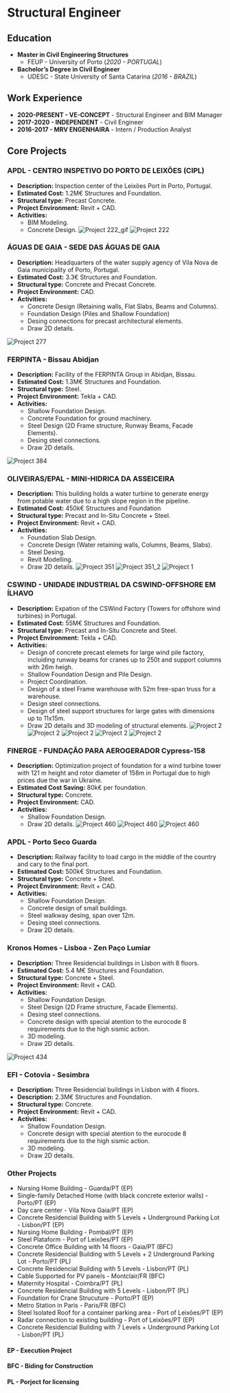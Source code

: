# Structural Engineer

## Education
- **Master in Civil Engineering Structures**
  - FEUP - University of Porto (_2020 - PORTUGAL_)
- **Bachelor’s Degree in Civil Engineer** 
  - UDESC - State University of Santa Catarina (_2016 - BRAZIL_)

## Work Experience
* **2020-PRESENT - VE-CONCEPT** - Structural Engineer and BIM Manager
* **2017-2020 - INDEPENDENT** - Civil Engineer
* **2016-2017 - MRV ENGENHAIRA** - Intern / Production Analyst 

## Core Projects
### APDL - CENTRO INSPETIVO DO PORTO DE LEIXÕES (CIPL)
- **Description:** Inspection center of the Leixões Port in Porto, Portugal.
- **Estimated Cost:** 1.2M€ Structures and Foundation.
- **Structural type:** Precast Concrete. 
- **Project Environment:** Revit + CAD.
- **Activities:** 
  - BIM Modeling.
  - Concrete Design.
![Project 222_gif](assets/gifs/222.gif)
![Project 222](assets/img/APDL_V2__Photo-1.jpg)

### ÁGUAS DE GAIA - SEDE DAS ÁGUAS DE GAIA
- **Description:** Headquarters of the water supply agency of Vila Nova de Gaia municipality of Porto, Portugal.
- **Estimated Cost:** 3.3€ Structures and Foundation.
- **Structural type:** Concrete and Precast Concrete.
- **Project Environment:** CAD.
- **Activities:** 
  - Concrete Design (Retaining walls, Flat Slabs, Beams and Columns).
  - Foundation Design (Piles and Shallow Foundation)
  - Desing connections for precast architectural elements.
  - Draw 2D details.
    
![Project 277](assets/gifs/277.gif)

### FERPINTA - Bissau Abidjan
- **Description:** Facility of the FERPINTA Group in Abidjan, Bissau.
- **Estimated Cost:** 1.3M€ Structures and Foundation.
- **Structural type:** Steel.
- **Project Environment:** Tekla + CAD.
- **Activities:** 
  - Shallow Foundation Design.
  - Concrete Foundation for ground machinery.
  - Steel Design (2D Frame structure, Runway Beams, Facade Elements).
  - Desing steel connections.
  - Draw 2D details.

![Project 384](assets/gifs/384.gif)

### OLIVEIRAS/EPAL - MINI-HIDRICA DA ASSEICEIRA 
- **Description:** This building holds a water turbine to generate energy from potable water due to a high slope region in the pipeline. 
- **Estimated Cost:** 450k€ Structures and Foundation
- **Structural type:** Precast and In-Situ Concrete + Steel.
- **Project Environment:** Revit + CAD.
- **Activities:** 
  - Foundation Slab Design.
  - Concrete Design (Water retaining walls, Columns, Beams, Slabs).
  - Steel Desing.
  - Revit Modelling.
  - Draw 2D details.
![Project 351](assets/gifs/351.gif)
![Project 351_2](assets/img/351-MHASS-(2).jpg)
![Project 1](assets/img/351-MHASS.jpg)

### CSWIND - UNIDADE INDUSTRIAL DA CSWIND-OFFSHORE EM ÍLHAVO
- **Description:** Expation of the CSWind Factory (Towers for offshore wind turbines) in Portugal.
- **Estimated Cost:** 55M€ Structures and Foundation.
- **Structural type:** Precast and In-Situ Concrete and Steel.
- **Project Environment:** Tekla + CAD.
- **Activities:**
  - Design of concrete precast elemets for large wind pile factory, incluiding runway beams for cranes up to 250t and support columns with 26m heigh.
  - Shallow Foundation Design and Pile Design.
  - Project Coordination.
  - Design of a steel Frame warehouse with 52m free-span truss for a warehouse.
  - Design steel connections.
  - Design of steel support structures for large gates with dimensions up to 11x15m.
  - Draw 2D details and 3D modeling of structural elements.
![Project 2](assets/img/426-CSWIND.jpg)
![Project 2](assets/img/IM.jpeg)
![Project 2](assets/img/pt250.jpeg)
![Project 2](assets/img/WT.jpeg)
![Project 2](assets/img/C_Port.jpeg)

### FINERGE - FUNDAÇÃO PARA AEROGERADOR Cypress-158
- **Description:** Optimization project of foundation for a wind turbine tower with 121 m height and rotor diameter of 158m in Portugal due to high prices due the war in Ukraine.
- **Estimated Cost Saving:** 80k€ per foundation.
- **Structural type:** Concrete.
- **Project Environment:** CAD.
- **Activities:** 
  - Shallow Foundation Design.
  - Draw 2D details.
![Project 460](assets/img/460-Finerge_GE156-(4).jpg)
![Project 460](assets/img/460-Finerge_GE156-(11).jpg)
![Project 460](assets/img/460-Project.jpg)

### APDL - Porto Seco Guarda 
- **Description:** Railway facility to load cargo in the middle of the country and cary to the final port.
- **Estimated Cost:** 500k€ Structures and Foundation.
- **Structural type:** Concrete + Steel.
- **Project Environment:** Revit + CAD.
- **Activities:** 
  - Shallow Foundation Design.
  - Concrete design of small buildings.
  - Steel walkway desing, span over 12m.
  - Desing steel connections.
  - Draw 2D details.
 
### Kronos Homes - Lisboa - Zen Paço Lumiar
- **Description:** Three Residencial  buildings in Lisbon with 8 floors.
- **Estimated Cost:** 5.4 M€ Structures and Foundation.
- **Structural type:** Concrete + Steel.
- **Project Environment:** Revit + CAD.
- **Activities:** 
  - Shallow Foundation Design.
  - Steel Design (2D Frame structure, Facade Elements).
  - Desing steel connections.
  - Concrete design with special atention to the eurocode 8 requirements due to the high sismic action.
  - 3D modeling.
  - Draw 2D details.

![Project 434](assets/gifs/ZEN.gif)

### EFI - Cotovia - Sesimbra  
- **Description:** Three Residencial  buildings in Lisbon with 4 floors.
- **Description:** 2.3M€ Structures and Foundation.
- **Structural type:** Concrete.
- **Project Environment:** Revit + CAD.
- **Activities:** 
  - Shallow Foundation Design.
  - Concrete design with special atention to the eurocode 8 requirements due to the high sismic action.
  - 3D modeling.
  - Draw 2D details.
  
### Other Projects
- Nursing Home Building - Guarda/PT (EP)
- Single-family Detached Home (with black concrete exterior walls) - Porto/PT (EP)
- Day care center - Vila Nova Gaia/PT (EP)
- Concrete Residencial Building with 5 Levels + Underground Parking Lot - Lisbon/PT (EP)
- Nursing Home Building - Pombal/PT (EP)
- Steel Plataform -  Port of Leixões/PT (EP)
- Concrete Office Building with 14 floors - Gaia/PT (BFC)
- Concrete Residencial Building with 5 Levels + 2 Underground Parking Lot - Porto/PT (PL)
- Concrete Residencial Building with 5 Levels - Lisbon/PT (PL)
- Cable Supported for PV panels - Montclair/FR (BFC)
- Maternity Hospital - Coimbra/PT (PL)
- Concrete Residencial Building with 5 Levels - Lisbon/PT (PL)
- Foundation for Crane Strucuture - Porto/PT (EP)
- Metro Station in Paris - Paris/FR (BFC)
- Steel Isolated Roof for a container parking area - Port of Leixões/PT (EP)
- Radar connection to existing building - Port of Leixões/PT (EP)
- Concrete Residencial Building with 7 Levels + Underground Parking Lot - Lisbon/PT (PL)
#### EP - Execution Project
#### BFC - Biding for Construction
#### PL - Porject for licensing
 
